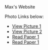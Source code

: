 <!DOCTYPE html>
<html>
	
<head>
     Max's Website
	


</body>
  <p>Photo Links below:</p>

  <ul>
    <li><a href="Picture 1.html">View Picture 1</a></li>
    <li><a href="Picture 2.html">View Picture 2</a></li>
	    <li><a href="Paper 1.html">Read Paper 1</a></li>
	  	<li><a href="Reflection 2.html">Read Paper 1</a></li>
</body>
</html>
